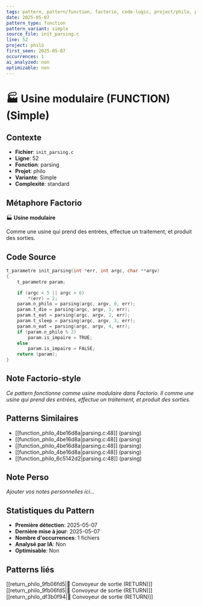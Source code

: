 ```yaml
---
tags: pattern, pattern/function, factorio, code-logic, project/philo, pattern/variant/simple
date: 2025-05-07
pattern_type: function
pattern_variant: simple
source_file: init_parsing.c
line: 52
project: philo
first_seen: 2025-05-07
occurrences: 1
ai_analyzed: non
optimizable: non
---
```


# 🏭 Usine modulaire (FUNCTION) (Simple)

## Contexte
- **Fichier**: `init_parsing.c`
- **Ligne**: 52
- **Fonction**: parsing
- **Projet**: philo
- **Variante**: Simple
- **Complexité**: standard

## Métaphore Factorio
🏭 **Usine modulaire**

Comme une usine qui prend des entrées, effectue un traitement, et produit des sorties.

## Code Source
```c
t_parametre	init_parsing(int *err, int argc, char **argv)
{
	t_parametre	param;

	if (argc < 5 || argc > 6)
		*(err) = 2;
	param.n_philo = parsing(argc, argv, 0, err);
	param.t_die = parsing(argc, argv, 1, err);
	param.t_eat = parsing(argc, argv, 2, err);
	param.t_sleep = parsing(argc, argv, 3, err);
	param.n_eat = parsing(argc, argv, 4, err);
	if (param.n_philo % 2)
		param.is_impaire = TRUE;
	else
		param.is_impaire = FALSE;
	return (param);
}
```

## Note Factorio-style
*Ce pattern fonctionne comme usine modulaire dans Factorio. Il comme une usine qui prend des entrées, effectue un traitement, et produit des sorties.*

## Patterns Similaires
- [[function_philo_4be16d8a|parsing.c:48]] (parsing)
- [[function_philo_4be16d8a|parsing.c:48]] (parsing)
- [[function_philo_4be16d8a|parsing.c:48]] (parsing)
- [[function_philo_4be16d8a|parsing.c:48]] (parsing)
- [[function_philo_6c5142d2|parsing.c:48]] (parsing)

## Note Perso
*Ajouter vos notes personnelles ici...*

## Statistiques du Pattern
- **Première détection**: 2025-05-07
- **Dernière mise à jour**: 2025-05-07
- **Nombre d'occurrences**: 1 fichiers
- **Analysé par IA**: Non
- **Optimisable**: Non

## Patterns liés
[[return_philo_9fb06fd5|🚚 Convoyeur de sortie (RETURN)]]
[[return_philo_9fb06fd5|🚚 Convoyeur de sortie (RETURN)]]
[[return_philo_df3b0f94|🚚 Convoyeur de sortie (RETURN)]]
